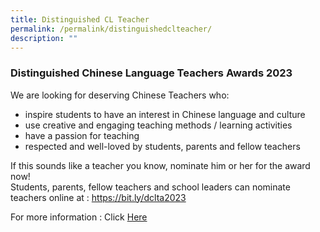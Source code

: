 ```yaml
---
title: Distinguished CL Teacher
permalink: /permalink/distinguishedclteacher/
description: ""
---
```

### Distinguished Chinese Language Teachers Awards 2023


We are looking for deserving Chinese Teachers who: 

* inspire students to have an interest in
Chinese language and culture
* use creative and engaging teaching
methods / learning activities
* have a passion for teaching
* respected and well-loved by
students, parents and fellow teachers

If this sounds like a teacher you know, nominate him or her for the award now! <br>
Students, parents, fellow teachers and school leaders can nominate teachers online at :
https://bit.ly/dclta2023

For more information : Click [Here](/files/distinguished%20cl%20teachers%20awards%20poster%202023.pdf)
